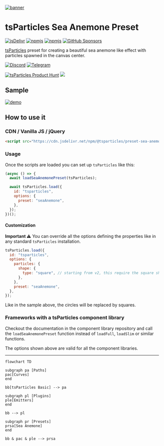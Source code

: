 [![banner](https://particles.js.org/images/banner3.png)](https://particles.js.org)

# tsParticles Sea Anemone Preset

[![jsDelivr](https://data.jsdelivr.com/v1/package/npm/@tsparticles/preset-sea-anemone/badge)](https://www.jsdelivr.com/package/npm/tsparticles) [![npmjs](https://badge.fury.io/js/@tsparticles/preset-sea-anemone.svg)](https://www.npmjs.com/package/@tsparticles/preset-sea-anemone) [![npmjs](https://img.shields.io/npm/dt/@tsparticles/preset-sea-anemone)](https://www.npmjs.com/package/@tsparticles/preset-sea-anemone) [![GitHub Sponsors](https://img.shields.io/github/sponsors/matteobruni)](https://github.com/sponsors/matteobruni)

[tsParticles](https://github.com/tsparticles/tsparticles) preset for creating a beautiful sea anemone like effect with
particles spawned in the canvas center.

[![Discord](https://particles.js.org/images/discord.png)](https://discord.gg/hACwv45Hme) [![Telegram](https://particles.js.org/images/telegram.png)](https://t.me/tsparticles)

[![tsParticles Product Hunt](https://api.producthunt.com/widgets/embed-image/v1/featured.svg?post_id=186113&theme=light)](https://www.producthunt.com/posts/tsparticles?utm_source=badge-featured&utm_medium=badge&utm_souce=badge-tsparticles") <a href="https://www.buymeacoffee.com/matteobruni"><img src="https://img.buymeacoffee.com/button-api/?text=Buy me a beer&emoji=🍺&slug=matteobruni&button_colour=5F7FFF&font_colour=ffffff&font_family=Arial&outline_colour=000000&coffee_colour=FFDD00"></a>

## Sample

[![demo](https://raw.githubusercontent.com/tsparticles/tsparticles/main/presets/seaAnemone/images/sample.png)](https://particles.js.org/samples/presets/seaAnemone)

## How to use it

### CDN / Vanilla JS / jQuery

```html
<script src="https://cdn.jsdelivr.net/npm/@tsparticles/preset-sea-anemone@3/tsparticles.preset.seaAnemone.bundle.min.js"></script>
```

### Usage

Once the scripts are loaded you can set up `tsParticles` like this:

```javascript
(async () => {
  await loadSeaAnemonePreset(tsParticles);

  await tsParticles.load({
    id: "tsparticles",
    options: {
      preset: "seaAnemone",
    },
  });
})();
```

#### Customization

**Important ⚠️**
You can override all the options defining the properties like in any standard `tsParticles` installation.

```javascript
tsParticles.load({
  id: "tsparticles",
  options: {
    particles: {
      shape: {
        type: "square", // starting from v2, this require the square shape script
      },
    },
    preset: "seaAnemone",
  },
});
```

Like in the sample above, the circles will be replaced by squares.

### Frameworks with a tsParticles component library

Checkout the documentation in the component library repository and call the `loadSeaAnemonePreset` function instead
of `loadFull`, `loadSlim` or similar functions.

The options shown above are valid for all the component libraries.

---

```mermaid
flowchart TD

subgraph pa [Paths]
pac[Curves]
end

bb[tsParticles Basic] --> pa

subgraph pl [Plugins]
ple[Emitters]
end

bb --> pl

subgraph pr [Presets]
prsa[Sea Anemone]
end

bb & pac & ple --> prsa
```
